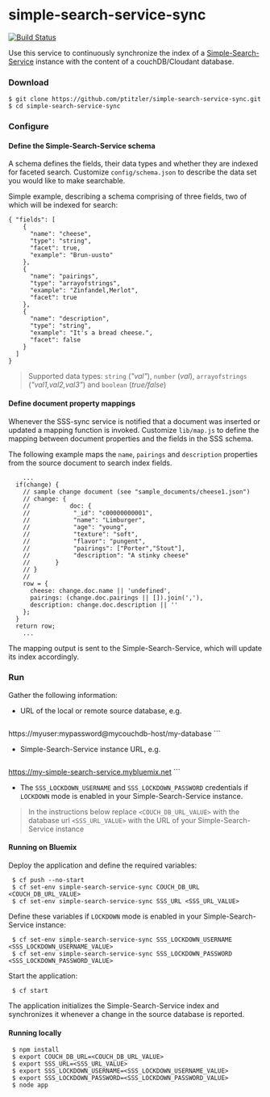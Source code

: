 # simple-search-service-sync

[![Build Status](https://travis-ci.org/ibm-cds-labs/simple-search-service-sync.svg?branch=master)](https://travis-ci.org/ibm-cds-labs/simple-search-service-sync)

Use this service to continuously synchronize the index of a [Simple-Search-Service](https://github.com/ibm-cds-labs/simple-search-service/) instance with the content of a couchDB/Cloudant database.

### Download 

```
$ git clone https://github.com/ptitzler/simple-search-service-sync.git
$ cd simple-search-service-sync
```

### Configure

#### Define the Simple-Search-Service schema

A schema defines the fields, their data types and whether they are indexed for faceted search. Customize `config/schema.json` to describe the data set you would like to make searchable.

Simple example, describing a schema comprising of three fields, two of which will be indexed for search:

```
{ "fields": [
    {
      "name": "cheese",
      "type": "string",
      "facet": true,
      "example": "Brun-uusto"
    },
    {
      "name": "pairings",
      "type": "arrayofstrings",
      "example": "Zinfandel,Merlot",     
      "facet": true
    },    
    {
      "name": "description",
      "type": "string",
      "example": "It's a bread cheese.",
      "facet": false
    }
  ]
}
```

> Supported data types: `string` (_"val"_), `number` (_val_), `arrayofstrings` (_"val1,val2,val3"_) and `boolean` (_true/false_) 


#### Define document property mappings

Whenever the SSS-sync service is notified that a document was inserted or updated a mapping function is invoked. Customize `lib/map.js` to define the mapping between document properties and the fields in the SSS schema.

The following example maps the `name`, `pairings` and `description` properties from the source document to search index fields. 

```
	...
  if(change) {
    // sample change document (see "sample_documents/cheese1.json")
    // change: {
    //           doc: {
    //            "_id": "c00000000001",
    //            "name": "Limburger",
    //            "age": "young",
    //            "texture": "soft",
    //            "flavor": "pungent",
    //            "pairings": ["Porter","Stout"],
    //            "description": "A stinky cheese"
    //       }
    // }
    //      
    row = {
      cheese: change.doc.name || 'undefined',
      pairings: (change.doc.pairings || []).join(','),
      description: change.doc.description || ''
    };
  }
  return row;
	...
```

The mapping output is sent to the Simple-Search-Service, which will update its index accordingly.

### Run

Gather the following information:

* URL of the local or remote source database, e.g.
	```
 https://myuser:mypassword@mycouchdb-host/my-database
	```
* Simple-Search-Service instance URL, e.g. 
	```
 https://my-simple-search-service.mybluemix.net
 	```

* The `SSS_LOCKDOWN_USERNAME` and `SSS_LOCKDOWN_PASSWORD` credentials if `LOCKDOWN` mode is enabled in your Simple-Search-Service instance.

> In the instructions below replace `<COUCH_DB_URL_VALUE>` with the database url `<SSS_URL_VALUE>` with the URL of your Simple-Search-Service instance 


#### Running on Bluemix

Deploy the application and define the required variables:

```
 $ cf push --no-start
 $ cf set-env simple-search-service-sync COUCH_DB_URL <COUCH_DB_URL_VALUE>
 $ cf set-env simple-search-service-sync SSS_URL <SSS_URL_VALUE>
```

Define these variables if `LOCKDOWN` mode is enabled in your Simple-Search-Service instance:
```
 $ cf set-env simple-search-service-sync SSS_LOCKDOWN_USERNAME <SSS_LOCKDOWN_USERNAME_VALUE>
 $ cf set-env simple-search-service-sync SSS_LOCKDOWN_PASSWORD <SSS_LOCKDOWN_PASSWORD_VALUE>
```

Start the application:

```
 $ cf start
```

The application initializes the Simple-Search-Service index and synchronizes it whenever a change in the source database is reported. 

#### Running locally

```
 $ npm install
 $ export COUCH_DB_URL=<COUCH_DB_URL_VALUE>
 $ export SSS_URL=<SSS_URL_VALUE>
 $ export SSS_LOCKDOWN_USERNAME=<SSS_LOCKDOWN_USERNAME_VALUE>
 $ export SSS_LOCKDOWN_PASSWORD=<SSS_LOCKDOWN_PASSWORD_VALUE>
 $ node app
```
